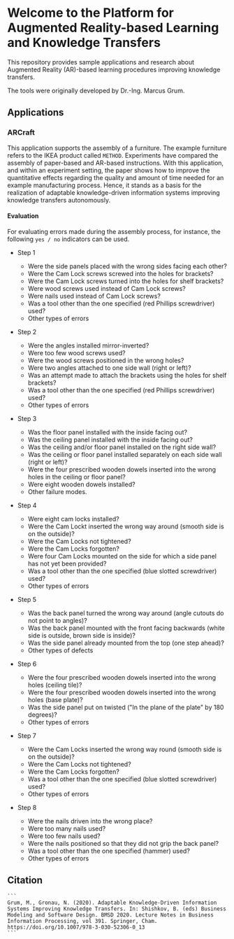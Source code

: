 # Welcome to the Platform for Augmented Reality-based Learning and Knowledge Transfers

This repository provides sample applications and research about Augmented Reality (AR)-based learning procedures
improving knowledge transfers.

The tools were originally developed by Dr.-Ing. Marcus Grum.

## Applications

### ARCraft

This application supports the assembly of a furniture.
The example furniture refers to the IKEA product called `METHOD`.
Experiments have compared the assembly of paper-based and AR-based instructions.
With this application, and within an experiment setting, 
the paper shows how to improve the quantitative effects regarding the quality and amount of time needed 
for an example manufacturing process. 
Hence, it stands as a basis for the realization of adaptable knowledge-driven information systems
improving knowledge transfers autonomously.

#### Evaluation

For evaluating errors made during the assembly process, for instance, the following `yes / no` indicators can be used.

- Step 1
  - Were the side panels placed with the wrong sides facing each other?
  - Were the Cam Lock screws screwed into the holes for brackets?
  - Were the Cam Lock screws turned into the holes for shelf brackets?
  - Were wood screws used instead of Cam Lock screws?
  - Were nails used instead of Cam Lock screws?
  - Was a tool other than the one specified (red Phillips screwdriver) used?
  - Other types of errors

- Step 2
  - Were the angles installed mirror-inverted?
  - Were too few wood screws used?
  - Were the wood screws positioned in the wrong holes?
  - Were two angles attached to one side wall (right or left)?
  - Was an attempt made to attach the brackets using the holes for shelf brackets?
  - Was a tool other than the one specified (red Phillips screwdriver) used?
  - Other types of errors

- Step 3
  - Was the floor panel installed with the inside facing out?
  - Was the ceiling panel installed with the inside facing out?
  - Was the ceiling and/or floor panel installed on the right side wall?
  - Was the ceiling or floor panel installed separately on each side wall (right or left)?
  - Were the four prescribed wooden dowels inserted into the wrong holes in the ceiling or floor panel?
  - Were eight wooden dowels installed?
  - Other failure modes.

- Step 4
  - Were eight cam locks installed?
  - Were the Cam Lockt inserted the wrong way around (smooth side is on the outside)?
  - Were the Cam Locks not tightened?
  - Were the Cam Locks forgotten?
  - Were four Cam Locks mounted on the side for which a side panel has not yet been provided?
  - Was a tool other than the one specified (blue slotted screwdriver) used?
  - Other types of errors

- Step 5
  - Was the back panel turned the wrong way around (angle cutouts do not point to angles)?
  - Was the back panel mounted with the front facing backwards (white side is outside, brown side is inside)?
  - Was the side panel already mounted from the top (one step ahead)?
  - Other types of defects

- Step 6
  - Were the four prescribed wooden dowels inserted into the wrong holes (ceiling tile)?
  - Were the four prescribed wooden dowels inserted into the wrong holes (base plate)?
  - Was the side panel put on twisted ("In the plane of the plate" by 180 degrees)?
  - Other types of errors

- Step 7
  - Were the Cam Locks inserted the wrong way round (smooth side is on the outside)?
  - Were the Cam Locks not tightened?
  - Were the Cam Locks forgotten?
  - Was a tool other than the one specified (blue slotted screwdriver) used?
  - Other types of errors

- Step 8
  - Were the nails driven into the wrong place?
  - Were too many nails used?
  - Were too few nails used?
  - Were the nails positioned so that they did not grip the back panel?
  - Was a tool other than the one specified (hammer) used?
  - Other types of errors

## Citation

    ```
    Grum, M., Gronau, N. (2020). Adaptable Knowledge-Driven Information Systems Improving Knowledge Transfers. In: Shishkov, B. (eds) Business Modeling and Software Design. BMSD 2020. Lecture Notes in Business Information Processing, vol 391. Springer, Cham. https://doi.org/10.1007/978-3-030-52306-0_13
    ```